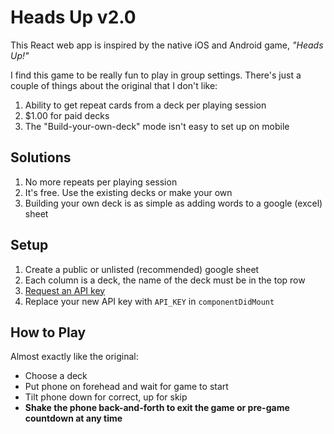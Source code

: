 # Heads Up v2.0

This React web app is inspired by the native iOS and Android game, _"Heads Up!"_

I find this game to be really fun to play in group settings. There's just a couple of things about the original that I don't like:

1. Ability to get repeat cards from a deck per playing session
2. $1.00 for paid decks
3. The "Build-your-own-deck" mode isn't easy to set up on mobile

## Solutions

1. No more repeats per playing session
2. It's free. Use the existing decks or make your own
3. Building your own deck is as simple as adding words to a google (excel) sheet

## Setup
1. Create a public or unlisted (recommended) google sheet
2. Each column is a deck, the name of the deck must be in the top row
3. [Request an API key][1]
4. Replace your new API key with `API_KEY` in `componentDidMount`

## How to Play

Almost exactly like the original:

* Choose a deck
* Put phone on forehead and wait for game to start
* Tilt phone down for correct, up for skip
* __Shake the phone back-and-forth to exit the game or pre-game countdown at any time__

[1]: https://developers.google.com/sheets/api/guides/authorizing#APIKey
